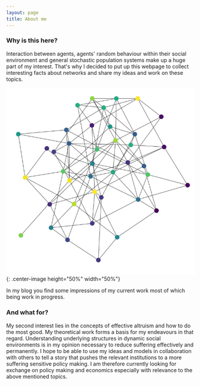 ```yaml
---
layout: page
title: About me 
---
```



### Why is this here? 

Interaction between agents, agents' random behaviour within their social environment and general stochastic population systems make up a huge part of my interest. 
That's why I decided to put up this webpage to collect interesting facts about networks and share my ideas and work on these topics. 

![My helpful screenshot](/images/random_graph_example.png){: .center-image height="50%" width="50%"}

In my blog you find some impressions of my current work most of which being work in progress.

### And what for?

My second interest lies in the concepts of effective altruism and how to do the most good. My theoretical work forms a basis for my endeavours in that regard. Understanding underlying structures in dynamic social environments is in my opinion necessary to reduce suffering effectively and permanently.
I hope to be able to use my ideas and models in collaboration with others to tell a story that pushes the relevant institutions to a more suffering sensitive policy making. 
I am therefore currently looking for exchange on policy making and economics especially with relevance to the above mentioned topics. 

    
